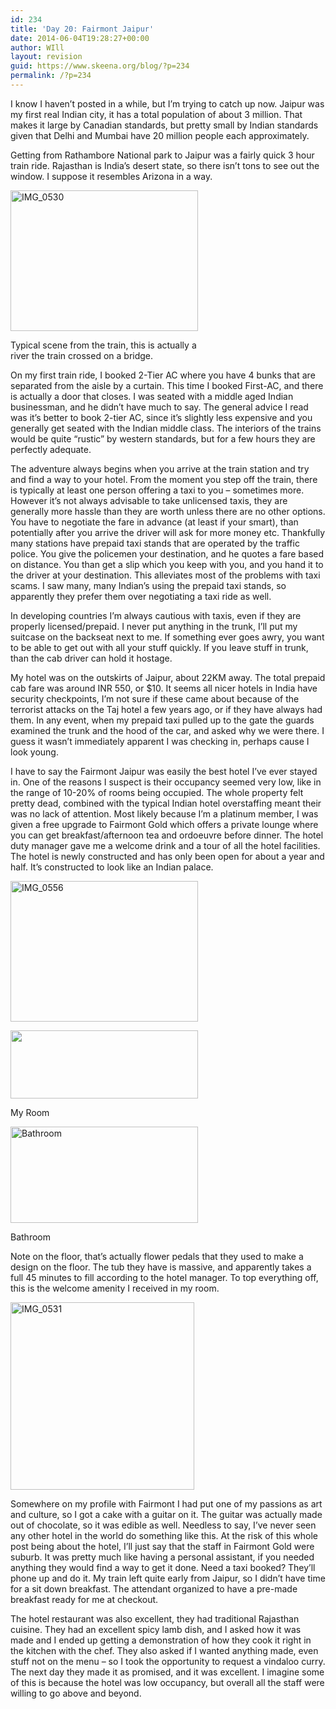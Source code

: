 ```yaml
---
id: 234
title: 'Day 20: Fairmont Jaipur'
date: 2014-06-04T19:28:27+00:00
author: WIll
layout: revision
guid: https://www.skeena.org/blog/?p=234
permalink: /?p=234
---
```

I know I haven&#8217;t posted in a while, but I&#8217;m trying to catch up now. Jaipur was my first real Indian city, it has a total population of about 3 million. That makes it large by Canadian standards, but pretty small by Indian standards given that Delhi and Mumbai have 20 million people each approximately.

Getting from Rathambore National park to Jaipur was a fairly quick 3 hour train ride. Rajasthan is India&#8217;s desert state, so there isn&#8217;t tons to see out the window. I suppose it resembles Arizona in a way.

<div id="attachment_228" style="width: 310px" class="wp-caption alignnone">
  <a href="https://www.skeena.org/blog/wp-content/uploads/2014/06/IMG_0530.jpg"><img aria-describedby="caption-attachment-228" loading="lazy" class="wp-image-228 size-medium" src="https://www.skeena.org/blog/wp-content/uploads/2014/06/IMG_0530-300x225.jpg" alt="IMG_0530" width="300" height="225" srcset="https://www.skeena.org/blog/wp-content/uploads/2014/06/IMG_0530-300x225.jpg 300w, https://www.skeena.org/blog/wp-content/uploads/2014/06/IMG_0530-1024x768.jpg 1024w, https://www.skeena.org/blog/wp-content/uploads/2014/06/IMG_0530-500x375.jpg 500w, https://www.skeena.org/blog/wp-content/uploads/2014/06/IMG_0530.jpg 1632w" sizes="(max-width: 300px) 100vw, 300px" /></a>
  
  <p id="caption-attachment-228" class="wp-caption-text">
    Typical scene from the train, this is actually a river the train crossed on a bridge.
  </p>
</div>

On my first train ride, I booked 2-Tier AC where you have 4 bunks that are separated from the aisle by a curtain. This time I booked First-AC, and there is actually a door that closes. I was seated with a middle aged Indian businessman, and he didn&#8217;t have much to say. The general advice I read was it&#8217;s better to book 2-tier AC, since it&#8217;s slightly less expensive and you generally get seated with the Indian middle class. The interiors of the trains would be quite &#8220;rustic&#8221; by western standards, but for a few hours they are perfectly adequate.

The adventure always begins when you arrive at the train station and try and find a way to your hotel. From the moment you step off the train, there is typically at least one person offering a taxi to you &#8211; sometimes more. However it&#8217;s not always advisable to take unlicensed taxis, they are generally more hassle than they are worth unless there are no other options. You have to negotiate the fare in advance (at least if your smart), than potentially after you arrive the driver will ask for more money etc. Thankfully many stations have prepaid taxi stands that are operated by the traffic police. You give the policemen your destination, and he quotes a fare based on distance. You than get a slip which you keep with you, and you hand it to the driver at your destination. This alleviates most of the problems with taxi scams. I saw many, many Indian&#8217;s using the prepaid taxi stands, so apparently they prefer them over negotiating a taxi ride as well.

In developing countries I&#8217;m always cautious with taxis, even if they are properly licensed/prepaid. I never put anything in the trunk, I&#8217;ll put my suitcase on the backseat next to me. If something ever goes awry, you want to be able to get out with all your stuff quickly. If you leave stuff in trunk, than the cab driver can hold it hostage.

My hotel was on the outskirts of Jaipur, about 22KM away. The total prepaid cab fare was around INR 550, or $10. It seems all nicer hotels in India have security checkpoints, I&#8217;m not sure if these came about because of the terrorist attacks on the Taj hotel a few years ago, or if they have always had them. In any event, when my prepaid taxi pulled up to the gate the guards examined the trunk and the hood of the car, and asked why we were there. I guess it wasn&#8217;t immediately apparent I was checking in, perhaps cause I look young.

I have to say the Fairmont Jaipur was easily the best hotel I&#8217;ve ever stayed in. One of the reasons I suspect is their occupancy seemed very low, like in the range of 10-20% of rooms being occupied. The whole property felt pretty dead, combined with the typical Indian hotel overstaffing meant their was no lack of attention. Most likely because I&#8217;m a platinum member, I was given a free upgrade to Fairmont Gold which offers a private lounge where you can get breakfast/afternoon tea and ordoeuvre before dinner. The hotel duty manager gave me a welcome drink and a tour of all the hotel facilities. The hotel is newly constructed and has only been open for about a year and half. It&#8217;s constructed to look like an Indian palace.

[<img loading="lazy" class="alignnone size-medium wp-image-229" src="https://www.skeena.org/blog/wp-content/uploads/2014/06/IMG_0556-300x225.jpg" alt="IMG_0556" width="300" height="225" srcset="https://www.skeena.org/blog/wp-content/uploads/2014/06/IMG_0556-300x225.jpg 300w, https://www.skeena.org/blog/wp-content/uploads/2014/06/IMG_0556-1024x768.jpg 1024w, https://www.skeena.org/blog/wp-content/uploads/2014/06/IMG_0556-500x375.jpg 500w, https://www.skeena.org/blog/wp-content/uploads/2014/06/IMG_0556.jpg 1632w" sizes="(max-width: 300px) 100vw, 300px" />](https://www.skeena.org/blog/wp-content/uploads/2014/06/IMG_0556.jpg)

<div id="attachment_230" style="width: 310px" class="wp-caption alignnone">
  <a href="https://www.skeena.org/blog/wp-content/uploads/2014/06/IMG_0532.jpg"><img aria-describedby="caption-attachment-230" loading="lazy" class="wp-image-230 size-medium" src="https://www.skeena.org/blog/wp-content/uploads/2014/06/IMG_0532-300x109.jpg" alt="" width="300" height="109" srcset="https://www.skeena.org/blog/wp-content/uploads/2014/06/IMG_0532-300x109.jpg 300w, https://www.skeena.org/blog/wp-content/uploads/2014/06/IMG_0532-1024x373.jpg 1024w, https://www.skeena.org/blog/wp-content/uploads/2014/06/IMG_0532-500x182.jpg 500w" sizes="(max-width: 300px) 100vw, 300px" /></a>
  
  <p id="caption-attachment-230" class="wp-caption-text">
    My Room
  </p>
</div>

<div id="attachment_231" style="width: 310px" class="wp-caption alignnone">
  <a href="https://www.skeena.org/blog/wp-content/uploads/2014/06/IMG_0533.jpg"><img aria-describedby="caption-attachment-231" loading="lazy" class="size-medium wp-image-231" src="https://www.skeena.org/blog/wp-content/uploads/2014/06/IMG_0533-300x154.jpg" alt="Bathroom" width="300" height="154" srcset="https://www.skeena.org/blog/wp-content/uploads/2014/06/IMG_0533-300x154.jpg 300w, https://www.skeena.org/blog/wp-content/uploads/2014/06/IMG_0533-1024x527.jpg 1024w, https://www.skeena.org/blog/wp-content/uploads/2014/06/IMG_0533-500x257.jpg 500w" sizes="(max-width: 300px) 100vw, 300px" /></a>
  
  <p id="caption-attachment-231" class="wp-caption-text">
    Bathroom
  </p>
</div>

Note on the floor, that&#8217;s actually flower pedals that they used to make a design on the floor. The tub they have is massive, and apparently takes a full 45 minutes to fill according to the hotel manager. To top everything off, this is the welcome amenity I received in my room.

[<img loading="lazy" class="alignnone size-medium wp-image-232" src="https://www.skeena.org/blog/wp-content/uploads/2014/06/IMG_0531-294x300.jpg" alt="IMG_0531" width="294" height="300" srcset="https://www.skeena.org/blog/wp-content/uploads/2014/06/IMG_0531-294x300.jpg 294w, https://www.skeena.org/blog/wp-content/uploads/2014/06/IMG_0531-1005x1024.jpg 1005w, https://www.skeena.org/blog/wp-content/uploads/2014/06/IMG_0531-490x500.jpg 490w, https://www.skeena.org/blog/wp-content/uploads/2014/06/IMG_0531.jpg 1072w" sizes="(max-width: 294px) 100vw, 294px" />](https://www.skeena.org/blog/wp-content/uploads/2014/06/IMG_0531.jpg)

Somewhere on my profile with Fairmont I had put one of my passions as art and culture, so I got a cake with a guitar on it. The guitar was actually made out of chocolate, so it was edible as well. Needless to say, I&#8217;ve never seen any other hotel in the world do something like this. At the risk of this whole post being about the hotel, I&#8217;ll just say that the staff in Fairmont Gold were suburb. It was pretty much like having a personal assistant, if you needed anything they would find a way to get it done. Need a taxi booked? They&#8217;ll phone up and do it. My train left quite early from Jaipur, so I didn&#8217;t have time for a sit down breakfast. The attendant organized to have a pre-made breakfast ready for me at checkout.

The hotel restaurant was also excellent, they had traditional Rajasthan cuisine. They had an excellent spicy lamb dish, and I asked how it was made and I ended up getting a demonstration of how they cook it right in the kitchen with the chef. They also asked if I wanted anything made, even stuff not on the menu &#8211; so I took the opportunity to request a vindaloo curry. The next day they made it as promised, and it was excellent. I imagine some of this is because the hotel was low occupancy, but overall all the staff were willing to go above and beyond.